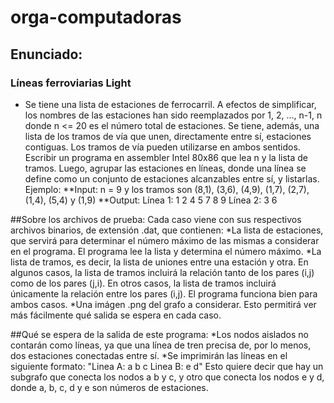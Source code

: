 # orga-computadoras

## Enunciado:
### Líneas ferroviarias Light
* Se tiene una lista de estaciones de ferrocarril. A efectos de simplificar, los nombres de las estaciones han sido reemplazados por 1, 2, ..., n-1, n donde n <= 20 es el número total de estaciones. Se tiene, además, una lista de los tramos de vía que unen, directamente entre sí, estaciones contiguas. Los tramos de vía pueden utilizarse en ambos sentidos.
Escribir un programa en assembler Intel 80x86 que lea n y la lista de tramos. Luego, agrupar las estaciones en líneas, donde una línea se define como un conjunto de estaciones alcanzables entre sí, y listarlas.
Ejemplo:
**Input:
n = 9 y los tramos son (8,1), (3,6), (4,9), (1,7), (2,7), (1,4), (5,4) y (1,9)
**Output:
Línea 1: 1 2 4 5 7 8 9
Línea 2: 3 6


##Sobre los archivos de prueba:
Cada caso viene con sus respectivos archivos binarios, de extensión .dat, que contienen:
*La lista de estaciones, que servirá para determinar el número máximo de las mismas a considerar en el programa.
El programa lee la lista y determina el número máximo.
*La lista de tramos, es decir, la lista de uniones entre una estación y otra.
En algunos casos, la lista de tramos incluirá la relación tanto de los pares (i,j) como de los pares (j,i).
En otros casos, la lista de tramos incluirá únicamente la relación entre los pares (i,j).
El programa funciona bien para ambos casos.
*Una imágen .png del grafo a considerar. Esto permitirá ver más fácilmente qué salida se espera en cada caso.

##Qué se espera de la salida de este programa:
*Los nodos aislados no contarán como líneas, ya que una línea de tren precisa de, por lo menos, dos estaciones conectadas entre sí.
*Se imprimirán las líneas en el siguiente formato:
"Linea A: a b c Linea B: e d"
Esto quiere decir que hay un subgrafo que conecta los nodos a b y c, y otro que conecta los nodos e y d, donde a, b, c, d y e son números de estaciones.

